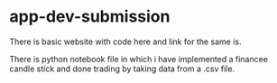 # app-dev-submission
There is basic website with code here and link for the same is.

There is python notebook file in which i have implemented a financee candle stick and done trading by taking data from a .csv file.
